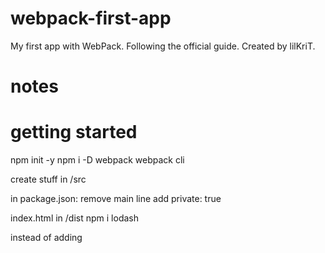 # webpack-first-app

My first app with WebPack. Following the official guide.
Created by lilKriT.

# notes

# getting started

npm init -y
npm i -D webpack webpack cli

create stuff in /src

in package.json:
remove main line
add private: true

index.html in /dist
npm i lodash

instead of adding <script> in index.html,
import in index.js
then just import main.js in index.html

create webpack.config.js

# asset management

rename output from main.js to bundle.js
npm i -D style-loader css-loader

add module rule testing for css, using style loader and css loader (order matters!)
create style.css in /src

import the style.css from index.js!

images: module rule testing for png, jpg etc. type: "asset/resource"
same with fonts and most data...
csv and xml will require installing loaders

example:
module: {
rules: [
{
test: /\.css$/i,
        use: ["style-loader", "css-loader"],
      },
      {
        test: /\.(png|svg|jpg|jpeg|gif)$/i,
type: "asset/resource",
},
{
test: /\.(woff|woff2|eot|ttf|otf)$/i,
        type: "asset/resource",
      },
      {
        test: /\.(csv|tsv)$/i,
use: ["csv-loader"],
},
{
test: /\.xml$/i,
use: ["xml-loader"],
},
],
},

# output management

add some js files with functions in them
rename script imports in index.html from name.js to name.bundle.js
add entry points
output: '[name].bundle.js'

but this way, if you change the name of a file, it will be lost from index.
npm i -D html-webpack-plugin

add import and plugin to webpack config

clean the /dist:
output: clean: true

# development

add mode: development to config

to track errors:
add devtool: "inline-source-map"

instead of running npm run build manually you have 3 options:
webpack watch mode
webpack-dev-server - probably the best
webpack-dev-middleware

watch mode:
package.json add script watch: "webpack --watch"
(doesn't reload automatically)

webpack-dev-server:
npm i -D webpack-dev-server
in webpack config:
devServer: {
static: ./dist
}
tells webpack where to look for files

optimization: {
runtimeChunk: 'single'
}
required when you have more than one entry points

add script:
start: "webpack serve --open"

webpack-dev-middleware:
(this is actually used by webpack dev server anyway)

npm i -D express webpack-dev-middleware
add publicPatch: "/" to webpack config

# code splitting

3 ways:
entry points - easiest. has issues
prevent duplication
dynamic imports

entry points
have array of entry points
and output is dynamic

prevent duplication:
every entry point needs dependOn: "shared"
and later defined shared
it also needs optimization chunk single

you can use SplitChunksPlugin too

optimization: {
splitChunks: {
chunks: "all",
},
},

dynamic imports
recommended
no need for the optimization part
or "dependOn"
just make async functions

prefetch / preload
prefetch - something might be useful later
preload - will be needed now
you can use it by adding a comment:
import(/\* webpackPrefetch: true \*/ "./path/to/something.js");

# caching

use [contenthash] as a substition on your dist files.

code that's not yours can be stored separately (using cacheGroups), as it is not as likely to change.
(like lodash)

use moduleIds: deterministic to avoid rebuilding vendor modules

# authoring libraries

install deps as dev dependencies (to make less bloat)
bundle it normally

exposing the library
output: library: "somename"
type: "umd" - this way it will work in multiple ways (amd, commonjs, script tag)
then you can reference it using the url in <script>

to make other libraries "peer dependancies":
`externals: { lodash: { commonjs: 'lodash', commonjs2: 'lodash', amd: 'lodash', root: '\_', } }`
if you use more than one file:
either use a regex, or specify array of externals

finally:
add the proper file as package.json main
or add it as a module `module: "src/index.js"`
then you can publish as npm package on unpkg.com
if it has css, you can add it using MiniCssExtractPlugin

# Enviromental Variables

you can pass them using the `--env` flag
no value means it's `true`
you can use them in webpack.config
to use env vars you need to convert module.exports into a function

# Build performance

Stay up to date

## Loaders

Use minimal number of loaders.
(for example only use babel loader with `include: path.resolve(_.join(__dirname, 'src'))`)

## Bootstrap (not the styling tool)

Use as few as possible.

## Resolving

Minimize the number of items in `resolve.modules`, `resolve.extensions`, `resolve.mainFiles`, `resolve.descriptionFiles`.
Set `resolve.symlinks` to `false` if you don't use symlinks like `npm link` or `yarn link`.
Set `resolve.cacheWithContext: false` if you use custom resolving plugins.

## DLL

Use DllPlugin to move code that doesn't change as often.

## Smaller == faster

Use less libraries
SplitChunksPlugin
Remove unused code
Only compile what you are changing

## Worker Pool

You can offload loaders to worker pools using `thread-loader`

## Persistent cache

Use `cache` option.
Clear cache on `postinstall`

## Profile custom plugins and loaders

## Remove progress plugin

## In development

### Incremental Builds

Use watch mode.

### Compile in memory

Use `webpack-dev-server`, `webpack-hot-middleware` and `webpack-dev-middleware`.

### Devtool

eval is the fastest
cheap-source-map and eval-source-map are also good

### Avoid production specific tools

Don't use in development: -`terser-plugin` -`[fullhash]/[chunkhash]/[contenthash]` - `AggressiveSplittingPlugin` - AggressiveMergingPlugin - ModuleConcatenationPlugin

### Minimal Entry Chunk

Use optimization: runtimeChunk: true

### Avoid Extra Optimization steps

Avoid optimization: removeAvailableModules, removeEmptyChunks, splitChunks

### Don't generate path

output: {
pathinfo: false,
}

### TypeScript Loader

If using `ts-loader`, use `transpile-only` option. This way you will lose type checking though.
So add `ForkTsCheckerWebpackPlugin`

## Production

Think if you really need source maps.
Minimize number of babel plugins.
Careful with TS.

# Security

## Nonces

You add one to the ENTRY FILE. Not config.
Example: `__webpack_nonce__ = 'c29tZSBjb29sIHN0cmluZyB3aWxsIHBvcCB1cCAxMjM=';`

## CSP

Content security policy

## Trusted types

# Development - Vagrant

Vagrant is a virtual machine
Vagrant should have a static IP
Install `webpack`, `webpack-cli`, `@webpack-cli/serve` and `webpack-dev-server`
make webpack config
create index.html and app.js
Run the server
`webpack serve --host 0.0.0.0 --client-web-socket-url ws://10.10.10.61:8080/ws --watch-options-poll`

# Dependency management

You can create your own context
`require.context();`
`require.context( directory, (useSubDirectories = true), (regExp = /^\.\/.\*$/), (mode = 'sync') )`

example:

```
function importAll(r) {
  r.keys().forEach(r);
}

importAll(require.context('../components/', true, /\.js$/));
```

# Installation

Have NPM installed. Preferrably the LTS version.
`npm i -D webpack`
`npm i -D webpack-cli`

build with
`webpack` or `webpack --config configfile`

# Hot Module Replacement (HMR)

Should only be used in development, not production.
HMR is ON by default.
You can (but don't have to) provide entry points manually.

# Tree Shaking

Aka, removing unused code.
Set mode do development. Set optimization: usedExports: true.
Also, add
sideEffects: false
to package.json
This way the "dead code" will not get bundled.

A side effect is code that does something specific when imported (more than just exposing a function)
If you have side effects, instead of sideEffects: false, provide an array of files with side effects.
Caution, this will treeshake ALL the files. Including css. Add "\*.css" to the sideEffects.
You can also add that in module.rules.

`/*#__PURE__*/` will make it easier for webpack to see what can be skipped.

Then, remove usedExports: true and change to production mode

# Production

Differences:
development: source mapping, live server, HMR
production: minification, light weight, optimized assets

Best to have separate webpack configs.

You can have common parts in one file, and differences in new files.
Use webpack-merge to combine them.

Production code is minified automatically.

# Lazy Loading

Something like this:

```
button.onclick = (e) =>
    import(/* webpackChunkName: "print" */ "./print").then((module) => {
      const print = module.default;
      print();
    });
```

# ECMAScript Modules

It's a specification for writing modules.

You can use `export` keyword.

```
export let x = 10;
export function
```

etc
`import` to get something from another module.

You have to flag a file as ESM modules.
In package.json you need type: module for ECMAScript.
type: commonjs will turn them into CommonJS modules.

You can also use extensions.
.mjs for ESM
.cjs for CommonJS

Or using text/javascript or application/javascript in the URI MIME type.

For HMR with modules, you will need to switch module.hot with import.meta.webpackHot

# Shimming

You can use

```
plugins" [
  webpack.ProvidePlugin({
    _: "lodash"
  })
]
```

This means: if you see \_ used anywhere, provide lodash

or you can go more specific:
`join: ["lodash", "join"]`
This way tree shaking will be even better.

Sometimes you rely on `this` being the window.
However, modules might consider the module `this`
To fix that:

```
modules: rules:
  test: require.resolve('./src/index.js'),
  use: 'imports-loader?wrapper=window'
```

# TypeScript

`npm i -D typescript ts-loader`

create tsconfig.json in root and index.ts in /src

```
{
    "compilerOptions": {
        "outDir": "./dist/",
        "noImplicitAny": true,
        "module": "es6",
        "target": "es5",
        "jsx": "react",
        "allowJs": true,
        "moduleResolution": "node"
    }
}
```

add module rules

````
{
  test: /\.tsx?$/,
  use: "ts-loader",
  exclude: /node_modules/,
},```
````

add resolve:

```
resolve: {
  extensions: [".tsx", ".ts", ".js"],
},
```

for a sourcemap:
`sourceMap: true` in the tsconfig.

To import other types of assets you need a file `custom.d.ts`

```
declare module '*.svg' {
  const content: any;
  export default content;
}
```

# Web Workers

You used to need worker-loader, but not since webpack 5.

`new Worker(new URL('./worker.js', import.meta.url));`

Example:

```
const worker = new Worker(new URL('./deep-thought.js', import.meta.url));
worker.postMessage({
  question:
    'The Answer to the Ultimate Question of Life, The Universe, and Everything.',
});
worker.onmessage = ({ data: { answer } }) => {
  console.log(answer);
};
```

```
self.onmessage = ({ data: { question } }) => {
  self.postMessage({
    answer: 42,
  });
};
```

# Progressive Web Apps (PWA)

Apps that look and feel like desktop apps. They can even work offline.
The way to achieve it is service workers.

`npm i -D http-server`
script: start: http-server dist
`npm i -D workbox-webpack-plugin`
add this plugin:

```
new WorkboxPlugin.GenerateSW({
  clientsClaim: true,
  skipWaiting: true,
}),
```

# Public Path

Try the environment variable, otherwise use root
`const ASSET_PATH = process.env.ASSET_PATH || '/';`

And add a plugin:

```
new webpack.DefinePlugin({
  'process.env.ASSET_PATH': JSON.stringify(ASSET_PATH),
}),
```

You can also use it on the fly:
`__webpack_public_path__ = process.env.ASSET_PATH;`

To set automatic public path:

```output: {
  publicPath: "auto"
}
```
